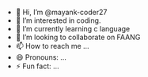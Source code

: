 - 👋 Hi, I’m @mayank-coder27
- 👀 I’m interested in coding.
- 🌱 I’m currently learning c language
- 💞️ I’m looking to collaborate on FAANG
- 📫 How to reach me ...
- 😄 Pronouns: ...
- ⚡ Fun fact: ...

<!---
mayank-coder27/mayank-coder27 is a ✨ special ✨ repository because its `README.md` (this file) appears on your GitHub profile.
You can click the Preview link to take a look at your changes.
--->
